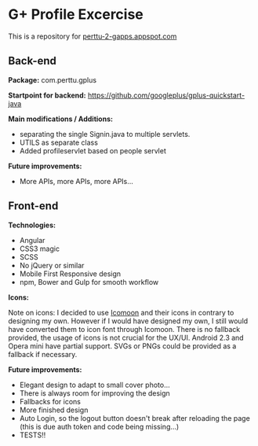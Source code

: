 # G+ Profile Excercise

This is a repository for [perttu-2-gapps.appspot.com](http://perttu-2-gapps.appspot.com)

## Back-end

**Package:** com.perttu.gplus

**Startpoint for backend:** https://github.com/googleplus/gplus-quickstart-java

**Main modifications / Additions:**
- separating the single Signin.java to multiple servlets.
- UTILS as separate class
- Added profileservlet based on people servlet

**Future improvements:**
- More APIs, more APIs, more APIs...

## Front-end

**Technologies:**
- Angular
- CSS3 magic
- SCSS
- No jQuery or similar
- Mobile First Responsive design
- npm, Bower and Gulp for smooth workflow

**Icons:**

Note on icons: I decided to use [Icomoon](https://icomoon.io/) and their icons in contrary to designing my own. However if I would have designed my own, I still would have converted them to icon font through Icomoon. There is no fallback provided, the usage of icons is not crucial for the UX/UI. Android 2.3 and Opera mini have partial support. SVGs or PNGs could be provided as a fallback if necessary.

**Future improvements:**
- Elegant design to adapt to small cover photo...
- There is always room for improving the design
- Fallbacks for icons
- More finished design
- Auto Login, so the logout button doesn't break after reloading the page (this is due auth token and code being missing...)
- TESTS!!
